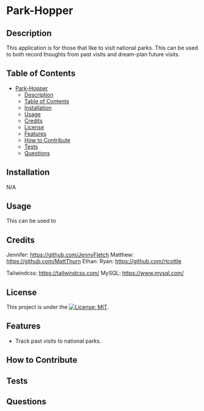 # Park-Hopper

## Description

This application is for those that like to visit national parks. This can be used to both record thoughts from past visits and dream-plan future visits. 


## Table of Contents

- [Park-Hopper](#park-hopper)
  - [Description](#description)
  - [Table of Contents](#table-of-contents)
  - [Installation](#installation)
  - [Usage](#usage)
  - [Credits](#credits)
  - [License](#license)
  - [Features](#features)
  - [How to Contribute](#how-to-contribute)
  - [Tests](#tests)
  - [Questions](#questions)

## Installation

N/A

## Usage

This can be used to 

## Credits

Jennifer: https://github.com/JennyFletch
Matthew: https://github.com/MattThurn
Ethan: 
Ryan: https://github.com/rtcottle

Tailwindcss: https://tailwindcss.com/
MySQL: https://www.mysql.com/


## License

This project is under the [![License: MIT](https://img.shields.io/badge/License-MIT-yellow.svg)](https://opensource.org/licenses/MIT).

## Features

- Track past visits to national parks. 

## How to Contribute



## Tests



## Questions


